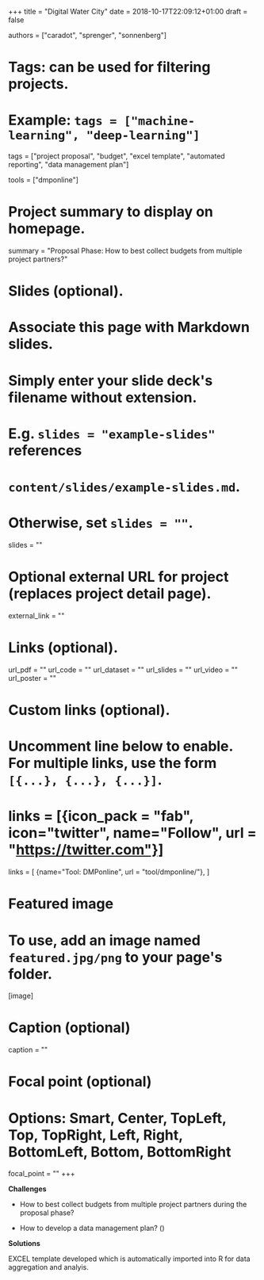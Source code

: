 +++
title = "Digital Water City"
date = 2018-10-17T22:09:12+01:00
draft = false

authors = ["caradot", "sprenger", "sonnenberg"]

# Tags: can be used for filtering projects.
# Example: `tags = ["machine-learning", "deep-learning"]`
tags = ["project proposal", "budget", "excel template", "automated reporting", 
"data management plan"]

tools = ["dmponline"]

# Project summary to display on homepage.
summary = "Proposal Phase: How to best collect budgets from multiple project partners?"

# Slides (optional).
#   Associate this page with Markdown slides.
#   Simply enter your slide deck's filename without extension.
#   E.g. `slides = "example-slides"` references 
#   `content/slides/example-slides.md`.
#   Otherwise, set `slides = ""`.
slides = ""

# Optional external URL for project (replaces project detail page).
external_link = ""

# Links (optional).
url_pdf = ""
url_code = ""
url_dataset = ""
url_slides = ""
url_video = ""
url_poster = ""

# Custom links (optional).
#   Uncomment line below to enable. For multiple links, use the form `[{...}, {...}, {...}]`.
# links = [{icon_pack = "fab", icon="twitter", name="Follow", url = "https://twitter.com"}]
links = [
 {name="Tool: DMPonline", url = "tool/dmponline/"},
]

# Featured image
# To use, add an image named `featured.jpg/png` to your page's folder. 
[image]
  # Caption (optional)
  caption = ""

  # Focal point (optional)
  # Options: Smart, Center, TopLeft, Top, TopRight, Left, Right, BottomLeft, Bottom, BottomRight
  focal_point = ""
+++

**Challenges** 

- How to best collect budgets from multiple project partners during the proposal 
phase?

- How to develop a data management plan? ()

**Solutions**

EXCEL template developed which is automatically imported into R for data 
aggregation and analyis.
